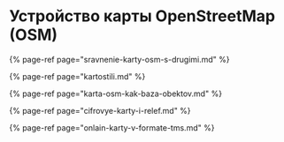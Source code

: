 # Устройство карты OpenStreetMap \(OSM\)

{% page-ref page="sravnenie-karty-osm-s-drugimi.md" %}

{% page-ref page="kartostili.md" %}

{% page-ref page="karta-osm-kak-baza-obektov.md" %}

{% page-ref page="cifrovye-karty-i-relef.md" %}

{% page-ref page="onlain-karty-v-formate-tms.md" %}



